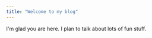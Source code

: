 ```yaml
---
title: "Welcome to my blog"
---
```


I'm glad you are here. I plan to talk about lots of fun stuff.
